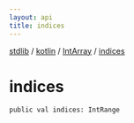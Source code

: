 ```yaml
---
layout: api
title: indices
---
```

[stdlib](../../index.md) / [kotlin](../index.md) / [IntArray](index.md) / [indices](indices.md)

# indices

```
public val indices: IntRange
```
